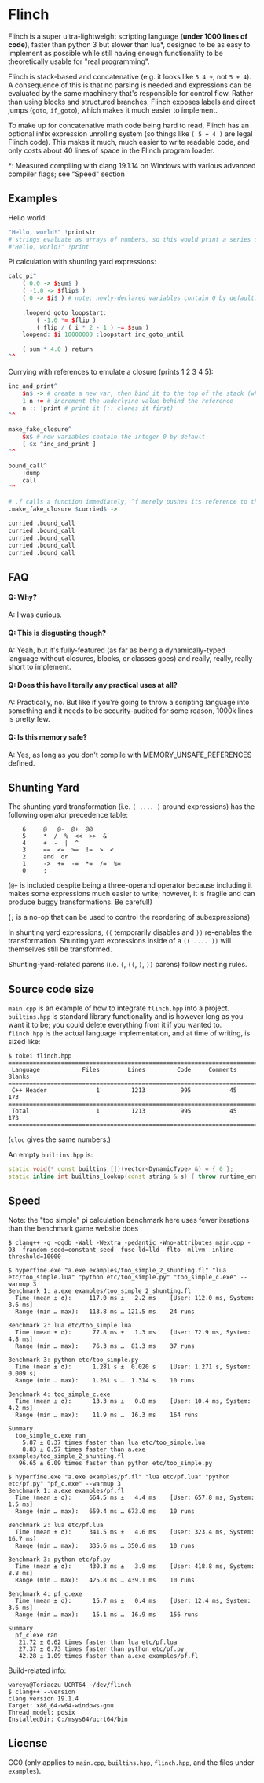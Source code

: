 # Flinch

Flinch is a super ultra-lightweight scripting language (**under 1000 lines of code**), faster than python 3 but slower than lua\*, designed to be as easy to implement as possible while still having enough functionality to be theoretically usable for "real programming".

Flinch is stack-based and concatenative (e.g. it looks like `5 4 +`, not `5 + 4`). A consequence of this is that no parsing is needed and expressions can be evaluated by the same machinery that's responsible for control flow. Rather than using blocks and structured branches, Flinch exposes labels and direct jumps (`goto`, `if_goto`), which makes it much easier to implement.

To make up for concatenative math code being hard to read, Flinch has an optional infix expression unrolling system (so things like `( 5 + 4 )` are legal Flinch code). This makes it much, much easier to write readable code, and only costs about 40 lines of space in the Flinch program loader.

\*: Measured compiling with clang 19.1.14 on Windows with various advanced compiler flags; see "Speed" section

## Examples

Hello world:

```R
"Hello, world!" !printstr
# strings evaluate as arrays of numbers, so this would print a series of decimal ascii codes instead:
#"Hello, world!" !print
```

Pi calculation with shunting yard expressions:

```R
calc_pi^
    ( 0.0 -> $sum$ )
    ( -1.0 -> $flip$ )
    ( 0 -> $i$ ) # note: newly-declared variables contain 0 by default. this assignment is only for clarity
    
    :loopend goto loopstart:
        ( -1.0 *= $flip )
        ( flip / ( i * 2 - 1 ) += $sum )
    loopend: $i 10000000 :loopstart inc_goto_until
    
    ( sum * 4.0 ) return
^^
```

Currying with references to emulate a closure (prints 1 2 3 4 5):

```R
inc_and_print^
    $n$ -> # create a new var, then bind it to the top of the stack (which we hope is a reference)
    1 n += # increment the underlying value behind the reference
    n :: !print # print it (:: clones it first)
^^

make_fake_closure^
    $x$ # new variables contain the integer 0 by default
    [ $x ^inc_and_print ]
^^

bound_call^
    !dump
    call
^^

# .f calls a function immediately, ^f merely pushes its reference to the stack (to be later called with call)
.make_fake_closure $curried$ ->

curried .bound_call
curried .bound_call
curried .bound_call
curried .bound_call
curried .bound_call
````

## FAQ

#### Q: Why?

A: I was curious.

#### Q: This is disgusting though?

A: Yeah, but it's fully-featured (as far as being a dynamically-typed language without closures, blocks, or classes goes) and really, really, really short to implement.

#### Q: Does this have literally any practical uses at all?

A: Practically, no. But like if you're going to throw a scripting language into something and it needs to be security-audited for some reason, 1000k lines is pretty few.

#### Q: Is this memory safe?

A: Yes, as long as you don't compile with MEMORY_UNSAFE_REFERENCES defined.

## Shunting Yard

The shunting yard transformation (i.e. `( .... )` around expressions) has the following operator precedence table:


```
    6     @   @-  @+  @@
    5     *  /  %  <<  >>  &
    4     +  -  |  ^
    3     ==  <=  >=  !=  >  <
    2     and  or
    1     ->  +=  -=  *=  /=  %=
    0     ;
```

(`@+` is included despite being a three-operand operator because including it makes some expressions much easier to write; however, it is fragile and can produce buggy transformations. Be careful!)

(`;` is a no-op that can be used to control the reordering of subexpressions)

In shunting yard expressions, `((` temporarily disables and `))` re-enables the transformation. Shunting yard expressions inside of a `(( .... ))` will themselves still be transformed.

Shunting-yard-related parens (i.e. `(`, `((`, `)`, `))` parens) follow nesting rules.

## Source code size

`main.cpp` is an example of how to integrate `flinch.hpp` into a project. `builtins.hpp` is standard library functionality and is however long as you want it to be; you could delete everything from it if you wanted to. `flinch.hpp` is the actual language implementation, and at time of writing, is sized like:

```
$ tokei flinch.hpp
===============================================================================
 Language            Files        Lines         Code     Comments       Blanks
===============================================================================
 C++ Header              1         1213          995           45          173
===============================================================================
 Total                   1         1213          995           45          173
===============================================================================
```

(`cloc` gives the same numbers.)

An empty `builtins.hpp` is:
```c++
static void(* const builtins [])(vector<DynamicType> &) = { 0 };
static inline int builtins_lookup(const string & s) { throw runtime_error("Unknown built-in function: " + s); };
```

## Speed

Note: the "too simple" pi calculation benchmark here uses fewer iterations than the benchmark game website does

```
$ clang++ -g -ggdb -Wall -Wextra -pedantic -Wno-attributes main.cpp -O3 -frandom-seed=constant_seed -fuse-ld=lld -flto -mllvm -inline-threshold=10000

$ hyperfine.exe "a.exe examples/too_simple_2_shunting.fl" "lua etc/too_simple.lua" "python etc/too_simple.py" "too_simple_c.exe" --warmup 3
Benchmark 1: a.exe examples/too_simple_2_shunting.fl
  Time (mean ± σ):     117.0 ms ±   2.2 ms    [User: 112.0 ms, System: 8.6 ms]
  Range (min … max):   113.8 ms … 121.5 ms    24 runs

Benchmark 2: lua etc/too_simple.lua
  Time (mean ± σ):      77.8 ms ±   1.3 ms    [User: 72.9 ms, System: 4.8 ms]
  Range (min … max):    76.3 ms …  81.3 ms    37 runs

Benchmark 3: python etc/too_simple.py
  Time (mean ± σ):      1.281 s ±  0.020 s    [User: 1.271 s, System: 0.009 s]
  Range (min … max):    1.261 s …  1.314 s    10 runs

Benchmark 4: too_simple_c.exe
  Time (mean ± σ):      13.3 ms ±   0.8 ms    [User: 10.4 ms, System: 4.2 ms]
  Range (min … max):    11.9 ms …  16.3 ms    164 runs

Summary
  too_simple_c.exe ran
    5.87 ± 0.37 times faster than lua etc/too_simple.lua
    8.83 ± 0.57 times faster than a.exe examples/too_simple_2_shunting.fl
   96.65 ± 6.09 times faster than python etc/too_simple.py

$ hyperfine.exe "a.exe examples/pf.fl" "lua etc/pf.lua" "python etc/pf.py" "pf_c.exe" --warmup 3
Benchmark 1: a.exe examples/pf.fl
  Time (mean ± σ):     664.5 ms ±   4.4 ms    [User: 657.8 ms, System: 1.5 ms]
  Range (min … max):   659.4 ms … 673.0 ms    10 runs

Benchmark 2: lua etc/pf.lua
  Time (mean ± σ):     341.5 ms ±   4.6 ms    [User: 323.4 ms, System: 16.7 ms]
  Range (min … max):   335.6 ms … 350.6 ms    10 runs

Benchmark 3: python etc/pf.py
  Time (mean ± σ):     430.3 ms ±   3.9 ms    [User: 418.8 ms, System: 8.8 ms]
  Range (min … max):   425.8 ms … 439.1 ms    10 runs

Benchmark 4: pf_c.exe
  Time (mean ± σ):      15.7 ms ±   0.4 ms    [User: 12.4 ms, System: 3.6 ms]
  Range (min … max):    15.1 ms …  16.9 ms    156 runs

Summary
  pf_c.exe ran
   21.72 ± 0.62 times faster than lua etc/pf.lua
   27.37 ± 0.73 times faster than python etc/pf.py
   42.28 ± 1.09 times faster than a.exe examples/pf.fl
```

Build-related info:

```
wareya@Toriaezu UCRT64 ~/dev/flinch
$ clang++ --version
clang version 19.1.4
Target: x86_64-w64-windows-gnu
Thread model: posix
InstalledDir: C:/msys64/ucrt64/bin
```

## License

CC0 (only applies to `main.cpp`, `builtins.hpp`, `flinch.hpp`, and the files under `examples`).

